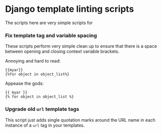 # Django template linting scripts

The scripts here are very simple scripts for 

### Fix template tag and variable spacing

These scripts perform very simple clean up to ensure that there is a
space between opening and closing context variable brackets.

Annoying and hard to read:

    {{myar}}
    {%for object in object_list%}

Appease the gods:

    {{ myar }}
    {% for object in object_list %}

### Upgrade old `url` template tags

This script just adds single quotation marks around the URL name in each
instance of a `url` tag in your templates.
